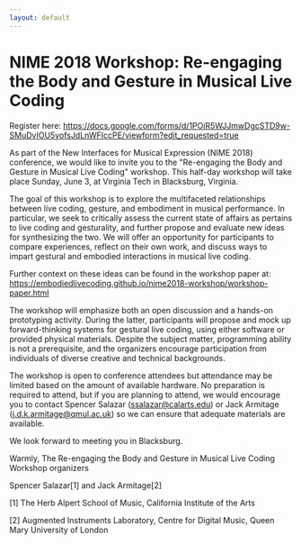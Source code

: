 ```yaml
---
layout: default
---
```


# NIME 2018 Workshop: Re-engaging the Body and Gesture in Musical Live Coding

Register here: <https://docs.google.com/forms/d/1POiR5WJJmwDgcSTD9w-SMuDvIOU5yofsJdLnWFIccPE/viewform?edit_requested=true>

As part of the New Interfaces for Musical Expression (NIME 2018) conference, we would like to invite you to the "Re-engaging the Body and Gesture in Musical Live Coding" workshop. This half-day workshop will take place Sunday, June 3, at Virginia Tech in Blacksburg, Virginia. 

The goal of this workshop is to explore the multifaceted relationships between live coding, gesture, and embodiment in musical performance. In particular, we seek to critically assess the current state of affairs as pertains to live coding and gesturality, and further propose and evaluate new ideas for synthesizing the two. We will offer an opportunity for participants to compare experiences, reflect on their own work, and discuss ways to impart gestural and embodied interactions in musical live coding.

Further context on these ideas can be found in the workshop paper at:
<https://embodiedlivecoding.github.io/nime2018-workshop/workshop-paper.html>

The workshop will emphasize both an open discussion and a hands-on prototyping activity. During the latter, participants will propose and mock up forward-thinking systems for gestural live coding, using either software or provided physical materials. Despite the subject matter, programming ability is not a prerequisite, and the organizers encourage participation from individuals of diverse creative and technical backgrounds. 

The workshop is open to conference attendees but attendance may be limited based on the amount of available hardware. No preparation is required to attend, but if you are planning to attend, we would encourage you to contact Spencer Salazar (<ssalazar@calarts.edu>) or Jack Armitage (<j.d.k.armitage@qmul.ac.uk>) so we can ensure that adequate materials are available.

We look forward to meeting you in Blacksburg.

Warmly,
The Re-engaging the Body and Gesture in Musical Live Coding Workshop organizers

Spencer Salazar[1] and Jack Armitage[2]

[1] The Herb Alpert School of Music, California Institute of the Arts

[2] Augmented Instruments Laboratory, Centre for Digital Music, Queen Mary University of London